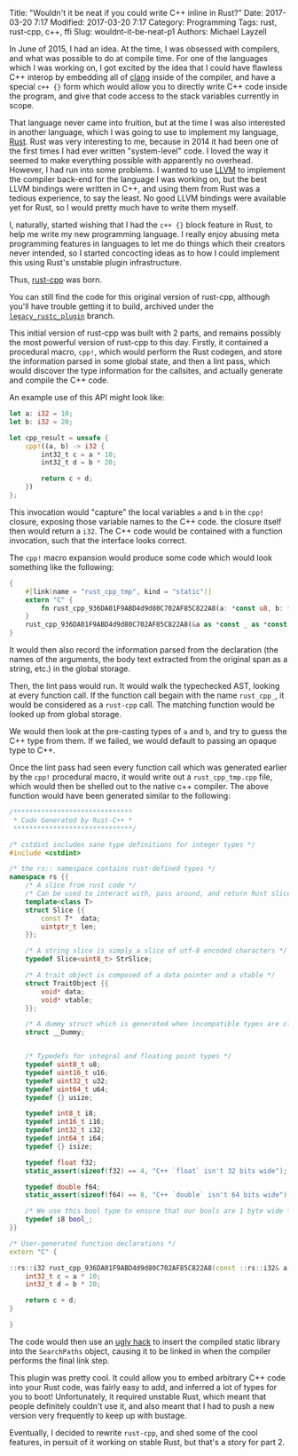 Title: "Wouldn't it be neat if you could write C++ inline in Rust?"
Date: 2017-03-20 7:17
Modified: 2017-03-20 7:17
Category: Programming
Tags: rust, rust-cpp, c++, ffi
Slug: wouldnt-it-be-neat-p1
Authors: Michael Layzell

In June of 2015, I had an idea. At the time, I was obsessed with compilers, and
what was possible to do at compile time. For one of the languages which I was
working on, I got excited by the idea that I could have flawless C++ interop by
embedding all of [clang](https://clang.llvm.org) inside of the compiler, and
have a special `c++ {}` form which would allow you to directly write C++ code
inside the program, and give that code access to the stack variables currently
in scope.

That language never came into fruition, but at the time I was also interested in
another language, which I was going to use to implement my
language, [Rust](https://rust-lang.org). Rust was very interesting to me,
because in 2014 it had been one of the first times I had ever written
"system-level" code. I loved the way it seemed to make everything possible with
apparently no overhead. However, I had run into some problems. I wanted to
use [LLVM](https://llvm.org) to implement the compiler back-end for the language
I was working on, but the best LLVM bindings were written in C++, and using them
from Rust was a tedious experience, to say the least. No good LLVM bindings were
available yet for Rust, so I would pretty much have to write them myself.

I, naturally, started wishing that I had the `c++ {}` block feature in Rust, to
help me write my new programming language. I really enjoy abusing meta
programming features in languages to let me do things which their creators never
intended, so I started concocting ideas as to how I could implement this using
Rust's unstable plugin infrastructure.

Thus, [rust-cpp](https://github.com/mystor/rust-cpp) was born.

You can still find the code for this original version of rust-cpp, although
you'll have trouble getting it to build, archived under
the
[`legacy_rustc_plugin`](https://github.com/mystor/rust-cpp/tree/legacy_macros1.1_v0) branch.

This initial version of rust-cpp was built with 2 parts, and remains possibly
the most powerful version of rust-cpp to this day. Firstly, it contained a
procedural macro, `cpp!`, which would perform the Rust codegen, and store
the information parsed in some global state, and then a lint pass, which would
discover the type information for the callsites, and actually generate and compile
the C++ code.

An example use of this API might look like:

```rust
let a: i32 = 10;
let b: i32 = 20;

let cpp_result = unsafe {
    cpp!((a, b) -> i32 {
        int32_t c = a * 10;
        int32_t d = b * 20;

        return c + d;
    })
};
```

This invocation would "capture" the local variables `a` and `b` in the `cpp!`
closure, exposing those variable names to the C++ code. the closure itself then
would return a `i32`. The C++ code would be contained with a function
invocation, such that the interface looks correct.

The `cpp!` macro expansion would produce some code which would look something
like the following:

```rust
{
    #[link(name = "rust_cpp_tmp", kind = "static")]
    extern "C" {
        fn rust_cpp_936DA01F9ABD4d9d80C702AF85C822A8(a: *const u8, b: *const u8) -> i32;
    }
    rust_cpp_936DA01F9ABD4d9d80C702AF85C822A8(&a as *const _ as *const u8, &b as *const _ as *const u8)
}
```

It would then also record the information parsed from the declaration (the names
of the arguments, the body text extracted from the original span as a string,
etc.) in the global storage.

Then, the lint pass would run. It would walk the typechecked AST, looking at
every function call. If the function call begain with the name `rust_cpp_`, it
would be considered as a `rust-cpp` call. The matching function would be looked
up from global storage.

We would then look at the pre-casting types of `a` and `b`, and try to guess the
C++ type from them. If we failed, we would default to passing an opaque type to
C++.

Once the lint pass had seen every function call which was generated earlier by
the `cpp!` procedural macro, it would write out a `rust_cpp_tmp.cpp` file, which
would then be shelled out to the native c++ compiler. The above function would
have been generated similar to the following:

```c++
/******************************
 * Code Generated by Rust-C++ *
 ******************************/

/* cstdint includes sane type definitions for integer types */
#include <cstdint>

/* the rs:: namespace contains rust-defined types */
namespace rs {{
    /* A slice from rust code */
    /* Can be used to interact with, pass around, and return Rust slices */
    template<class T>
    struct Slice {{
        const T*  data;
        uintptr_t len;
    }};

    /* A string slice is simply a slice of utf-8 encoded characters */
    typedef Slice<uint8_t> StrSlice;

    /* A trait object is composed of a data pointer and a vtable */
    struct TraitObject {{
        void* data;
        void* vtable;
    }};

    /* A dummy struct which is generated when incompatible types are closed-over */
    struct __Dummy;


    /* Typedefs for integral and floating point types */
    typedef uint8_t u8;
    typedef uint16_t u16;
    typedef uint32_t u32;
    typedef uint64_t u64;
    typedef {} usize;

    typedef int8_t i8;
    typedef int16_t i16;
    typedef int32_t i32;
    typedef int64_t i64;
    typedef {} isize;

    typedef float f32;
    static_assert(sizeof(f32) == 4, "C++ `float` isn't 32 bits wide");

    typedef double f64;
    static_assert(sizeof(f64) == 8, "C++ `double` isn't 64 bits wide");

    /* We use this bool type to ensure that our bools are 1 byte wide */
    typedef i8 bool_;
}}

/* User-generated function declarations */
extern "C" {

::rs::i32 rust_cpp_936DA01F9ABD4d9d80C702AF85C822A8(const ::rs::i32& a, const ::rs::i32& b) {
    int32_t c = a * 10;
    int32_t d = b * 20;

    return c + d;
}

}
```

The code would then use an
[ugly hack](https://github.com/mystor/rust-cpp/blob/legacy_rustc_plugin/src/lint.rs#L206-L221) to
insert the compiled static library into the `SearchPaths` object, causing it to
be linked in when the compiler performs the final link step.

This plugin was pretty cool. It could allow you to embed arbitrary C++ code into
your Rust code, was fairly easy to add, and inferred a lot of types for you to
boot! Unfortunately, it required unstable Rust, which meant that people
definitely couldn't use it, and also meant that I had to push a new version very
frequently to keep up with bustage.

Eventually, I decided to rewrite `rust-cpp`, and shed some of the cool features,
in persuit of it working on stable Rust, but that's a story for part 2.
